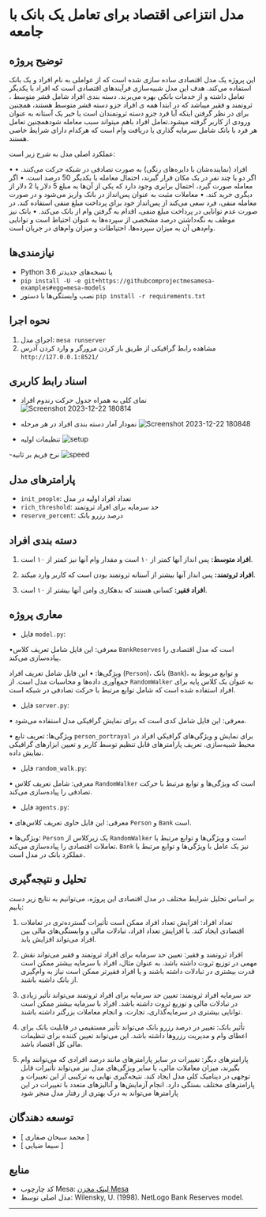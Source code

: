 # مدل انتزاعی اقتصاد برای تعامل یک بانک با جامعه
## توضیح پروژه
این پروژه یک مدل اقتصادی ساده سازی شده است که از عواملی به نام افراد و یک بانک استفاده می‌کند. هدف این مدل شبیه‌سازی فرآیندهای اقتصادی است که افراد با یکدیگر تعامل داشته و از خدمات بانکی بهره می‌برند. دسته بندی افراد شامل قشر متوسط ، ثروتمند و فقیر میباشد که در ابتدا همه ی افراد جزو دسته قشر متوسط هستند، همچنین برای در نظر گرفتن اینکه آیا فرد جزو دسته ثروتمندان است یا خیر یک آستانه به عنوان ورودی از کاربر گرفته میشود.تعامل افراد باهم میتواند سبب معامله شودهمچنین تعامل هر فرد با بانک شامل سرمایه گذاری یا دریافت وام است که هرکدام دارای شرایط خاصی هستند.

عملکرد اصلی مدل به شرح زیر است:

• افراد (نماینده‌شان با دایره‌های رنگی) به صورت تصادفی در شبکه حرکت می‌کنند.
• اگر دو یا چند نفر در یک مکان قرار گیرند، احتمال معامله با یکدیگر 50 درصد است.
• اگر معامله صورت گیرد، احتمال برابری وجود دارد که یکی از آن‌ها به مبلغ 5 دلار یا 2 دلار از دیگری خرید کند.
• معاملات مثبت به عنوان پس‌انداز در بانک واریز می‌شود و در صورت معامله منفی، فرد سعی می‌کند از پس‌انداز خود برای پرداخت مبلغ منفی استفاده کند. در صورت عدم توانایی در پرداخت مبلغ منفی، اقدام به گرفتن وام از بانک می‌کند.
• بانک نیز موظف به نگه‌داشتن درصد مشخصی از سپرده‌ها به عنوان احتیاط است و توانایی وام‌دهی آن به میزان سپرده‌ها، احتیاطات و میزان وام‌های در جریان است.


## نیازمندی‌ها
- Python 3.6 یا نسخه‌های جدیدتر
- ‍`‍pip install -U -e git+https://githubcomprojectmesamesa-examples#egg=mesa-models‍‍‍‍‍‍‍`
- نصب وابستگی‌ها با دستور `pip install -r requirements.txt`

## نحوه اجرا
1. اجرای مدل: `mesa runserver`
2. مشاهده رابط گرافیکی از طریق باز کردن مرورگر و وارد کردن آدرس `http://127.0.0.1:8521/`

## اسناد رابط کاربری

- نمای کلی به همراه جدول حرکت رندوم افراد
![Screenshot 2023-12-22 180814](https://github.com/MohammadSobhanSaffary/Electronic_Business/assets/96923486/c3b01887-27e5-492e-9e94-f541e4adf093)

- نمودار آمار دسته بندی افراد در هر مرحله
![Screenshot 2023-12-22 180848](https://github.com/MohammadSobhanSaffary/Electronic_Business/assets/96923486/23e67a30-47a0-4f8b-b227-51eea71ca99d)

- تنظیمات اولیه
![setup](https://github.com/MohammadSobhanSaffary/Electronic_Business/assets/96923486/42c8177f-7800-47a3-bc38-0550c8772fd6)

-نرخ فریم بر ثانیه
![speed](https://github.com/MohammadSobhanSaffary/Electronic_Business/assets/96923486/764e29e4-ed24-4365-85cd-3d7ff517b4a9)


## پارامترهای مدل
- `init_people`: تعداد افراد اولیه در مدل
- `rich_threshold`: حد سرمایه برای افراد ثروتمند
- `reserve_percent`: درصد رزرو بانک

## دسته بندی افراد

1. **افراد متوسط:** پس انداز آنها کمتر از ۱۰ است و مقدار وام آنها نیز کمتر از ۱۰ است.

2. **افراد ثروتمند:** پس انداز آنها بیشتر از آستانه ثروتمند بودن است که کاربر وارد میکند.

3. **افراد فقیر:** کسانی هستند که بدهکاری وامن آنها بیشتر از ۱۰ است.

## معاری پروژه

- فایل `model.py`:

•معرفی:
این فایل شامل تعریف کلاس ‍`BankReserves` است که مدل اقتصادی را پیاده‌سازی می‌کند.

ویژگی‌ها: •
این فایل شامل تعریف افراد (`Person`)، بانک (`Bank`)، و توابع مربوط به جمع‌آوری داده‌ها و محاسبات مدل است.
از `RandomWalker` به عنوان یک کلاس پایه برای افراد استفاده شده است که شامل توابع مرتبط با حرکت تصادفی در شبکه است.
- فایل `server.py`:

• معرفی:
این فایل شامل کدی است که برای نمایش گرافیکی مدل استفاده می‌شود.

• ویژگی‌ها:
تعریف تابع `person_portrayal` برای نمایش و ویژگی‌های گرافیکی افراد در محیط شبیه‌سازی.
تعریف پارامترهای قابل تنظیم توسط کاربر و تعیین ابزارهای گرافیکی نمایش داده.
- فایل `random_walk.py`:

• معرفی:
شامل تعریف کلاس `RandomWalker` است که ویژگی‌ها و توابع مرتبط با حرکت تصادفی را پیاده‌سازی می‌کند.

- فایل `agents.py`:

• معرفی:
این فایل حاوی تعریف کلاس‌های `Person` و `Bank` است.

• ویژگی‌ها:
`Person` یک زیرکلاس از `RandomWalker` است و ویژگی‌ها و توابع مرتبط با تعاملات اقتصادی را پیاده‌سازی می‌کند.
`Bank` نیز یک عامل با ویژگی‌ها و توابع مرتبط با عملکرد بانک در مدل است.


## تحلیل و نتیجه‌گیری

بر اساس تحلیل شرایط مختلف در مدل اقتصادی این پروژه، می‌توانیم به نتایج زیر دست یابیم:
1. تعداد افراد:
افزایش تعداد افراد ممکن است تأثیرات گسترده‌تری در تعاملات اقتصادی ایجاد کند. با افزایش تعداد افراد، تبادلات مالی و وابستگی‌های مالی بین افراد می‌تواند افزایش یابد.

2. افراد ثروتمند و فقیر:
تعیین حد سرمایه برای افراد ثروتمند و فقیر می‌تواند نقش مهمی در توزیع ثروت داشته باشد. به عنوان مثال، افراد با سرمایه بیشتر ممکن است قدرت بیشتری در تبادلات داشته باشند و یا افراد فقیرتر ممکن است نیاز به وام‌گیری از بانک داشته باشند.
3. حد سرمایه افراد ثروتمند:
تعیین حد سرمایه برای افراد ثروتمند می‌تواند تأثیر زیادی در تبادلات مالی و توزیع ثروت داشته باشد. افراد با سرمایه بیشتر ممکن است توانایی بیشتری در سرمایه‌گذاری، تجارت، و انجام معاملات بزرگتر داشته باشند.
4. تأثیر بانک:
تغییر در درصد رزرو بانک می‌تواند تأثیر مستقیمی در قابلیت بانک برای اعطای وام و مدیریت رزروها داشته باشد. این می‌تواند تعیین کننده برای تنظیمات مالی کل اقتصاد باشد.
5. پارامترهای دیگر:
تغییرات در سایر پارامترهای مانند درصد افرادی که می‌توانند وام بگیرند، میزان معاملات مالی، یا سایر ویژگی‌های مدل نیز می‌تواند تأثیرات قابل توجهی در دینامیک کلی مدل ایجاد کند.
نتیجه‌گیری نهایی به ترکیبی از این تغییرات و پارامترهای مختلف بستگی دارد. انجام آزمایش‌ها و آنالیزهای متعدد با تغییرات در این پارامترها می‌تواند به درک بهتری از رفتار مدل منجر شود



## توسعه دهندگان
- [ محمد سبحان صفاری ]
- [ سیما ضیایی ]

## منابع
- کد چارچوب Mesa: [لینک مخزن Mesa](https://github.com/projectmesa/mesa)
- مدل اصلی توسط: Wilensky, U. (1998). NetLogo Bank Reserves model.

---


